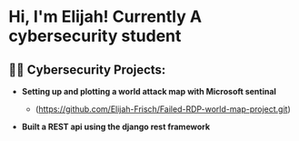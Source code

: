 <h1>Hi, I'm Elijah! Currently A cybersecurity student </a></h1>

<h2>👨‍💻 Cybersecurity Projects:</h2>

- <b>Setting up and plotting a world attack map with Microsoft sentinal </b>
  - (https://github.com/Elijah-Frisch/Failed-RDP-world-map-project.git)

- <b>Built a REST api using the django rest framework </b>




<!--
**joshmadakor1/joshmadakor1** is a ✨ _special_ ✨ repository because its `README.md` (this file) appears on your GitHub profile.

Here are some ideas to get you started:

- 🔭 I’m currently working on ...
- 🌱 I’m currently learning ...
- 👯 I’m looking to collaborate on ...
- 🤔 I’m looking for help with ...
- 💬 Ask me about ...
- 📫 How to reach me: ...
- 😄 Pronouns: ...
- ⚡ Fun fact: ...
-->

